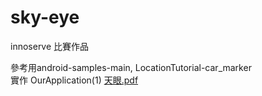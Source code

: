 # sky-eye
innoserve 比賽作品

參考用android-samples-main, LocationTutorial-car_marker<br> 
實作 OurApplication(1)
[天眼.pdf](https://github.com/yashihh/sky-eye/files/7816072/default.pdf)
